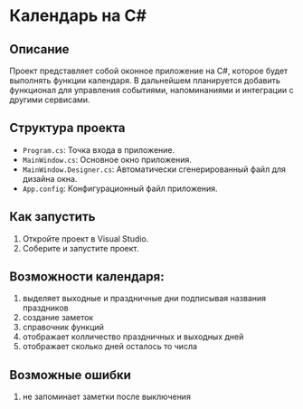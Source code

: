# Календарь на C#

## Описание
Проект представляет собой оконное приложение на C#, которое будет выполнять функции календаря. В дальнейшем планируется добавить функционал для управления событиями, напоминаниями и интеграции с другими сервисами.

## Структура проекта
- `Program.cs`: Точка входа в приложение.
- `MainWindow.cs`: Основное окно приложения.
- `MainWindow.Designer.cs`: Автоматически сгенерированный файл для дизайна окна.
- `App.config`: Конфигурационный файл приложения.

## Как запустить
1. Откройте проект в Visual Studio.
2. Соберите и запустите проект.

## Возможности календаря:
1. выделяет выходные и праздничные дни подписывая названия праздников
2. создание заметок
3. справочник функций
4. отображает колличество праздничных и выходных дней
5. отображает сколько дней осталось то числа

## Возможные ошибки
1. не запоминает заметки после выключения
